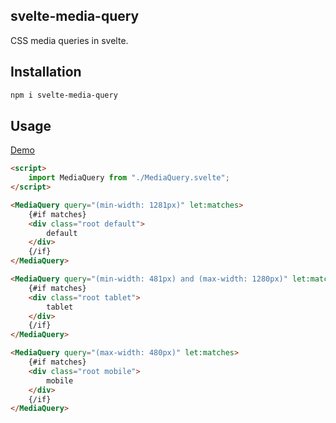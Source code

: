 ## svelte-media-query
CSS media queries in svelte.

## Installation

```bash
npm i svelte-media-query
```

## Usage

[Demo](https://svelte.dev/repl/26eb44932920421da01e2e21539494cd)

```html
<script>
    import MediaQuery from "./MediaQuery.svelte";
</script>

<MediaQuery query="(min-width: 1281px)" let:matches>
    {#if matches}
    <div class="root default">
        default
    </div>
    {/if}
</MediaQuery>

<MediaQuery query="(min-width: 481px) and (max-width: 1280px)" let:matches>
    {#if matches}
    <div class="root tablet">
        tablet
    </div>
    {/if}
</MediaQuery>

<MediaQuery query="(max-width: 480px)" let:matches>
    {#if matches}
    <div class="root mobile">
        mobile
    </div>
    {/if}
</MediaQuery>
```
